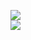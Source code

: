 [![](https://img.shields.io/badge/Made%20With-Github%20Spray-lightgrey.svg?style=for-the-badge&logo=github)](https://github.com/Annihil/github-spray#12713)  
[![](https://i.imgur.com/2DrTn0Z.gif)](https://github.com/Annihil/github-spray)